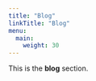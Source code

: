 ```yaml
---
title: "Blog"
linkTitle: "Blog"
menu:
  main:
    weight: 30
---
```



This is the **blog** section. 

